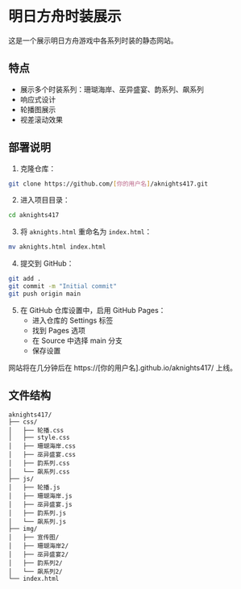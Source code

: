 # 明日方舟时装展示

这是一个展示明日方舟游戏中各系列时装的静态网站。

## 特点

- 展示多个时装系列：珊瑚海岸、巫异盛宴、韵系列、飙系列
- 响应式设计
- 轮播图展示
- 视差滚动效果

## 部署说明

1. 克隆仓库：

```bash
git clone https://github.com/[你的用户名]/aknights417.git
```

2. 进入项目目录：

```bash
cd aknights417
```

3. 将 `aknights.html` 重命名为 `index.html`：

```bash
mv aknights.html index.html
```

4. 提交到 GitHub：

```bash
git add .
git commit -m "Initial commit"
git push origin main
```

5. 在 GitHub 仓库设置中，启用 GitHub Pages：
   - 进入仓库的 Settings 标签
   - 找到 Pages 选项
   - 在 Source 中选择 main 分支
   - 保存设置

网站将在几分钟后在 https://[你的用户名].github.io/aknights417/ 上线。

## 文件结构

```
aknights417/
├── css/
│   ├── 轮播.css
│   ├── style.css
│   ├── 珊瑚海岸.css
│   ├── 巫异盛宴.css
│   ├── 韵系列.css
│   └── 飙系列.css
├── js/
│   ├── 轮播.js
│   ├── 珊瑚海岸.js
│   ├── 巫异盛宴.js
│   ├── 韵系列.js
│   └── 飙系列.js
├── img/
│   ├── 宣传图/
│   ├── 珊瑚海岸2/
│   ├── 巫异盛宴2/
│   ├── 韵系列2/
│   └── 飙系列2/
└── index.html
```
